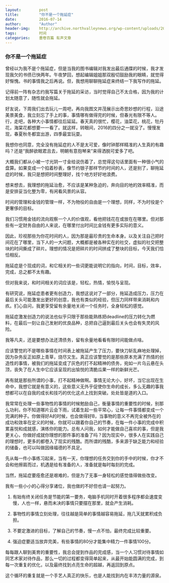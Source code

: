 ```yaml
---
layout:        post
title:         "你不是一个拖延症"
date:          2016-07-14
author:        "Author"
header-img:    http://archive.northvalleynews.org/wp-content/uploads/2011/02/I%E2%80%99m-Gonna-Stop-Procrastinating-560x374.jpg
tags:          时间
categories:    墨卷百篇 有声文章
---
```

### 你不是一个拖延症

曾经以为我不是个拖延症，但是当我的图书编辑对我发出最后通牒的时候，我才发现我欠的书债已快两年。午夜梦回，想起编辑姐姐那双殷切鼓励我的眼睛，就觉得好惭愧。书的事情我之后再说。但，我想用聊聊拖延症来终结一下我写作的拖延。

记得前一阵有杂志约我写篇关于拖延的采访，当时觉得自己不太合格，因为我的计划太随意了，随性就会拖延。

好友说，下周我们出去玩儿一周吧，再向我图文并茂展示出奇思妙想的行程，沿途美景美食，我立刻忘了手上的事，事情哪有做得完的时候，但春光有限不等人。行，走吧，各种大小事情都往后延延。春天真的很忙，樱花，油菜花，桃花，牡丹花，海棠花都想要一一看了。就这样，转眼间，2016的四分之一就没了。慢慢发现，春夏秋冬都宜出游，四季最宜玩耍。

我想你也同意，完全没有拖延症的人不是太可爱，像时钟那样精准的人生真的有趣吗？还是“我醉欲眠君且去，明朝有意抱琴来”来得洒脱可爱多了吧。

大概我们都从小被一寸光阴一寸金给说伤着了，总觉得这句话里面有一种很小气的盘算。如果变成一个掐着秒表，像节约银子那样节约时间的人，还是别了，聊拖延症的时候，我只是想把时间整理好，找个地方好好地浪费。

想来想去，我理想的拖延治愈，不应该是某种急迫的，奔向目的地的效率精准，而是安排妥当化整为零，有闲看风景的从容。

时间的管理和金钱的管理一样，不为物役的自由是一个理想，同样，不为时役是个更奢侈的目标。

我们习惯用金钱的流向观察一个人的价值观，看他把钱花在或放在在哪里。但对那些有一定财务自由的人来说，在哪里付出时间比金钱有更多实际的意义。

因此，珍视那些为你花时间的人，因为那是最珍贵的生命本身。以及关注自己把时间花在了哪里，当下人的一大问题，大概都是被各种实在的社交，虚拟的社交把整块的时间撕成了碎片。理想的情况是把碎片的时间拼成了整块的目标，今天我们恰恰相反。

拖延症是个现成的词，和它相关的一些词更能说明它的指向，时间，目标，效率，完成，总之都不太有趣。

但对我来说，和时间相关的词应该是，轻松，热情，愉悦与呈现。

有研究说，拖延症患者更有创造力，我想这说对了一部分，拖延造成压力，压力在最后关头可能激发出更好的创意，我也有类似的经验，但压力同样带来消耗和内疚。扪心自问，我更享受留有余量地关闭一个任务时，全身轻松的感觉。

拖延症激发创造力的说法也似乎只限于那些能熟练把deadline的压力转化为燃料，在最后一刻让自己发射的优良品种，总把自己逼到最后关头也会有失灵的风险。

我等凡夫，还是要想办法还清债务，留有余量地看看有限时间能做点啥。

应该警觉的不是哪些事情在时间表上被拖延产生了压力，要快刀斩乱麻地处理掉，因为杂务反正如原上青草，烧尽又生。真正应该警觉的是那些原本充满了热情的创造性的事情，被我们的拖延变成了灰色的打不起精神的债务，宛如一片乌云悬在头顶，丧失了在人生中它应该呈现的出愉悦的清脆瓜果一样的新鲜光芒。

再有就是那些所谓的小事，打不起精神做啊。事情无论大小，好坏，当它出现在生命中，我想它就是有意义的，这些意义无外乎促使你生命的成长，多么无趣的事我想都可以在自我的成长和技巧的优化这点上找到突破。处处皆是道的入口。

我常常在处理一些事物性的事情的时候勉励自己，衡量事情的重要性的时候，别那么功利，你不知道哪片云会下雨，试着生起一些平常心，让每一件事情都变成一个完满的种子。你做得好A的时候，也会做得好B，当事物的意义不再完全被外在的成功和效率在定义的时候，你就可以跟着你自己的节奏，在每一件小事的完成中积累喜悦和成就感，演练你的能力。总有人问我，如何才能做自己喜欢的事，但是我更关心，你做好成就你理想的那件事的准备了吗？因为现实中，很多人在实践自己的理想时，更多的都卷入了现实的残酷。而所谓的残酷，多来源于缺乏能力和经验的储备，也可以叫做因缘福德的不具足。

先从每一件小事练习起来，当有一天，你理想的任务交到你的手中的时候，你才不会和他擦肩而过，机遇是给有准备的人，准备就是每时每刻的完成。

当然，拖延症要痊愈还是艰难的，但是为了无事一身轻松的感觉值得做些改变。

我有一些小小的心得分享诸位，我也做的不好但也请一起努力。

1. 有始有终关闭任务是节能的第一要务，电脑手机同时开着很多程序都会速度变慢，人也一样，悬而未决的事情只要摆在那里，就会产生消耗。

2. 事物性的事情立刻处理，往往越是简单的事情越容易拖延，拖几天就累积成负担。

3. 不要定激进的目标，了解自己的节奏，慢一点不怕，最终完成比较重要。

4. 强迫症要适当放弃完美，有些事情的80分才能集中精力一件事情100分。

每每跟人聊到美育的重要性，我总会提到作品的完成感，当一个人习惯对待事情如同艺术家对待作品，那么一切的过程都变得简单起来，从最开始能圆满的完成，到每一次重复的优化，以及最终找到点亮生命的超越，再返回到原点。

这个循环的重复就是一个手艺人真正的快乐，也是人能找到内在丰沛力量的源泉。
